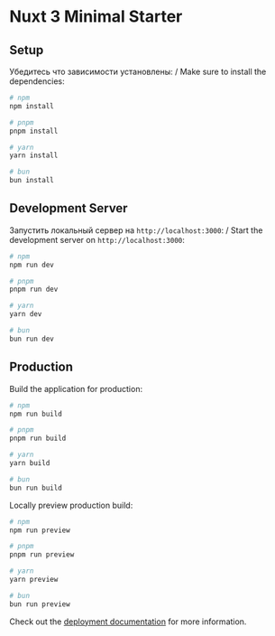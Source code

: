 # Nuxt 3 Minimal Starter

## Setup

Убедитесь что зависимости установлены:
/
Make sure to install the dependencies:

```bash
# npm
npm install

# pnpm
pnpm install

# yarn
yarn install

# bun
bun install
```

## Development Server

Запустить локальный сервер на `http://localhost:3000`:
/
Start the development server on `http://localhost:3000`:

```bash
# npm
npm run dev

# pnpm
pnpm run dev

# yarn
yarn dev

# bun
bun run dev
```

## Production

Build the application for production:

```bash
# npm
npm run build

# pnpm
pnpm run build

# yarn
yarn build

# bun
bun run build
```

Locally preview production build:

```bash
# npm
npm run preview

# pnpm
pnpm run preview

# yarn
yarn preview

# bun
bun run preview
```

Check out the [deployment documentation](https://nuxt.com/docs/getting-started/deployment) for more information.
